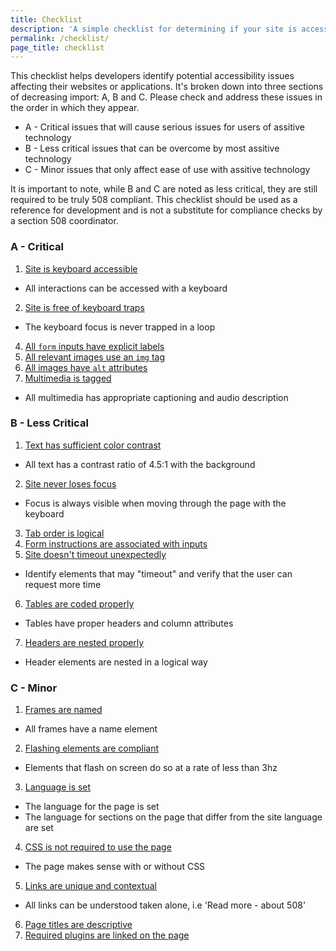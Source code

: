 ```yaml
---
title: Checklist
description: 'A simple checklist for determining if your site is accessible'
permalink: /checklist/
page_title: checklist
---
```

This checklist helps developers identify potential accessibility issues affecting their websites or applications. It's broken down into three sections of decreasing import: A, B and C. Please check and address these issues in the order in which they appear. 

 * A - Critical issues that will cause serious issues for users of assitive technology
 * B - Less critical issues that can be overcome by most assitive technology
 * C - Minor issues that only affect ease of use with assitive technology

It is important to note, while B and C are noted as less critical, they are still required to be truly 508 compliant. This checklist should be used as a reference for development and is not a substitute for compliance checks by a section 508 coordinator.

###  A - Critical

1. <a href='../keyboard'>Site is keyboard accessible</a>
 * All interactions can be accessed with a keyboard
2. <a href='../keyboard'>Site is free of keyboard traps</a>
 * The keyboard focus is never trapped in a loop
4. <a href='../forms'>All `form` inputs have explicit labels</a>
6. <a href='../images'>All relevant images use an `img` tag</a>
5. <a href='../images'>All images have `alt` attributes</a>
6. <a href='../multimedia'>Multimedia is tagged</a>
 * All multimedia has appropriate captioning and audio description

### B - Less Critical
1. <a href='../color'>Text has sufficient color contrast</a>
 * All text has a contrast ratio of 4.5:1 with the background
2. <a href='../keyboard'>Site never loses focus</a>
 * Focus is always visible when moving through the page with the keyboard
3. <a href='../keyboard'>Tab order is logical</a>
4. <a href='../forms'>Form instructions are associated with inputs</a>
5. <a href='../timeouts'>Site doesn't timeout unexpectedly</a>
 * Identify elements that may "timeout" and verify that the user can request more time
6. <a href='../tables'>Tables are coded properly</a>
 * Tables have proper headers and column attributes
7. <a href='../headers'>Headers are nested properly</a>
 * Header elements are nested in a logical way

### C - Minor
1. <a href='../frames'>Frames are named</a>
 * All frames have a name element
2. <a href='../flashing'>Flashing elements are compliant</a>
 * Elements that flash on screen do so at a rate of less than 3hz
3. <a href='../properties'>Language is set</a>
 * The language for the page is set
 * The language for sections on the page that differ from the site language are set
4. <a href='../css'>CSS is not required to use the page</a>
 * The page makes sense with or without CSS
5. <a href='../links'>Links are unique and contextual</a>
 * All links can be understood taken alone, i.e 'Read more - about 508'
6. <a href='../pagetitles'>Page titles are descriptive</a>
7. <a href='../plugins'>Required plugins are linked on the page</a>
